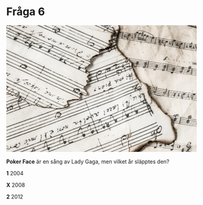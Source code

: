 # Fråga 6

![Bild](notes-music.jpg)

**Poker Face** är en sång av Lady Gaga, men vilket år släpptes den?

**1** 2004

**X** 2008

**2** 2012
